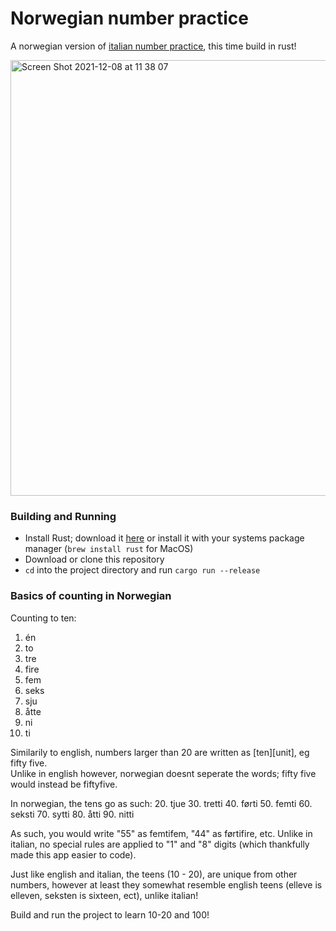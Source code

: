 # Norwegian number practice
A norwegian version of [italian number practice](https://github.com/Dot32IsCool/italian-numbers), this time build in rust!

<img width="697" alt="Screen Shot 2021-12-08 at 11 38 07" src="https://user-images.githubusercontent.com/61964090/145144416-9a6995f6-0604-49fd-a226-847c3961193f.png">

### Building and Running
- Install Rust; download it [here]() or install it with your systems package manager (`brew install rust` for MacOS)
- Download or clone this repository
- `cd` into the project directory and run `cargo run --release`

### Basics of counting in Norwegian
Counting to ten:
1. én
2. to
3. tre
4. fire
5. fem
6. seks
7. sju
8. åtte
9. ni
10. ti

Similarily to english, numbers larger than 20 are written as [ten][unit], eg fifty five. <br>
Unlike in english however, norwegian doesnt seperate the words; fifty five would instead be fiftyfive.

In norwegian, the tens go as such:
20. tjue
30. tretti
40. førti
50. femti
60. seksti
70. sytti 
80. åtti
90. nitti

As such, you would write "55" as femtifem, "44" as førtifire, etc. Unlike in italian, no special rules are applied to "1" and "8" digits (which thankfully made this app easier to code).

Just like english and italian, the teens (10 - 20), are unique from other numbers, however at least they somewhat resemble english teens (elleve is elleven, seksten is sixteen, ect), unlike italian! 

Build and run the project to learn 10-20 and 100!
